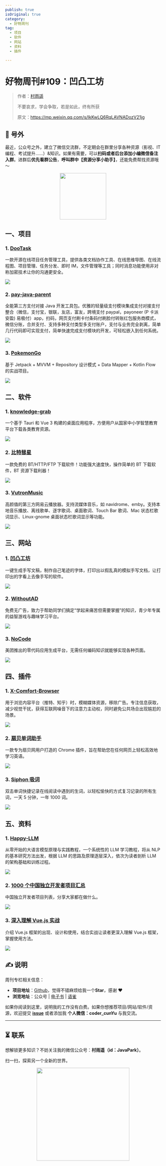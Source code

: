 ```yaml
---
publish: true
isOriginal: true
category:
  - 好物周刊
tag:
  - 项目
  - 软件
  - 网站
  - 资料
  - 插件

---
```


# 好物周刊#109：凹凸工坊

> 作者：[村雨遥](https://github.com/cunyu1943)
> 
> 不要哀求，学会争取，若是如此，终有所获
> 
> 原文：https://mp.weixin.qq.com/s/IkKwLQ6RqLAVNADozV21jg


## 🎈 号外 

最近，公众号之外，建立了微信交流群，不定期会在群里分享各种资源（影视、IT 编程、考试提升……）&知识。如果有需要，可以**扫码或者后台添加小编微信备注入群**。进群后**优先看群公告**，**呼叫群中【资源分享小助手】**，还能免费帮找资源哦～

<center>
<img src="/contact/wxgroup.jpg" width="150"> 
</center>

## 一、项目

### 1. [DooTask](https://github.com/kuaifan/dootask)

一款开源在线项目任务管理工具，提供各类文档协作工具、在线思维导图、在线流程图、项目管理、任务分发、即时 IM，文件管理等工具；同时消息功能使用非对称加密技术让你的沟通更安全。

![](assets/0531-0606/1748995203246-9ca55db1-9278-4dcb-be67-ad817975016c.webp)

### 2. [pay-java-parent](https://github.com/egzosn/pay-java-parent)

全能第三方支付对接 Java 开发工具包。优雅的轻量级支付模块集成支付对接支付整合（微信，支付宝，银联，友店，富友，跨境支付 paypal，payoneer (P 卡派安盈) 易极付）app，扫码，网页支付刷卡付条码付刷脸付转账红包服务商模式，微信分账，合并支付、支持多种支付类型多支付账户，支付与业务完全剥离，简单几行代码即可实现支付，简单快速完成支付模块的开发，可轻松嵌入到任何系统。

![](assets/0531-0606/1749033416166-edee2324-5c39-40ff-b522-fe7e40bca3ff.webp)

### 3. [PokemonGo](https://github.com/hi-dhl/PokemonGo)

基于 Jetpack + MVVM + Repository 设计模式 + Data Mapper + Kotlin Flow 的实战项目。

![](assets/0531-0606/1749036050937-3998828b-507c-4145-89f9-49efc76d60a7.webp)

## 二、软件

### 1. [knowledge-grab](https://github.com/alterem/knowledge-grab)

一个基于 Tauri 和 Vue 3 构建的桌面应用程序，方便用户从国家中小学智慧教育平台下载各类教育资源。

![](assets/0531-0606/1748218008678-989d7944-cdb1-4eae-8e78-5476c673a33d.webp)

### 2. [比特彗星](https://www.bitcomet.com)

一款免费的 BT/HTTP/FTP 下载软件！功能强大速度快，操作简单的 BT 下载软件，BT 资源下载利器！

![](assets/0531-0606/1748304516439-eecd6c1d-437c-4684-80a8-673b947168e4.webp)

### 3. [VutronMusic](https://github.com/stark81/VutronMusic)

高颜值的第三方网易云播放器。支持流媒体音乐，如 navidrome、emby。支持本地音乐播放、离线歌单、逐字歌词、桌面歌词、Touch Bar 歌词、Mac 状态栏歌词显示、Linux-gnome 桌面状态栏歌词显示等功能。

![](assets/0531-0606/1748909309337-c1e8035d-9689-43cd-b551-80d9096661e3.webp)

## 三、网站

### 1. [凹凸工坊](https://www.autohanding.com)

一键生成手写文稿，制作自己笔迹的字体，打印出以假乱真的模拟手写文档，让打印出的字看上去像手写的软件。

![](assets/0531-0606/1748908513164-17cc6fe7-7918-44d1-af22-64e0655e2dba.webp)

### 2. [WithoutAD](https://withoutad.com)

免费无广告，致力于帮助同学们搞定“学起来痛苦但需要掌握”的知识，青少年专属的益智游戏与趣味学习平台。

![](assets/0531-0606/1748908702411-0f70be6a-8159-433a-9d47-62b1abd11cc9.png)

### 3. [NoCode](https://nocode.cn)

美团推出的零代码应用生成平台，无需任何编码知识就能够实现各种页面。

![](assets/0531-0606/1748908834629-a5579360-6be3-4dc0-a3b8-56cccfd35a5a.webp)

## 四、插件

### 1. [X-Comfort-Browser](https://chromewebstore.google.com/detail/x-comfort-browser/okfbbbhfbomoeobfifgjnclkdhknccgn)

用于浏览内容平台（推特、知乎）时，模糊媒体资源，移除广告。专注信息获取，减少视觉干扰，获得互联网噪音下的注意力主动权，同时避免公共场合出现尴尬的场景。

![](assets/0531-0606/1748995607602-acc605e4-701f-4fe9-8a85-0bf4d3711605.webp)

### 2. [扇贝单词助手](https://chromewebstore.google.com/detail/扇贝单词助手v3/hgflmegfeennhajkhgdhcjdnhnkobpfn)

一款专为扇贝网用户打造的 Chrome 插件，旨在帮助您在任何网页上轻松高效地学习英语。

![](assets/0531-0606/1748995711299-6334b5e8-8869-4a95-a892-9d1b34f4b5c9.webp)

### 3. [Siphon 吸词](https://chromewebstore.google.com/detail/ellokeilepgocdknilnlljmgohncjllb?utm_source=item-share-cb)

双击单词快捷记录在线阅读中遇到的生词，以轻松愉快的方式复习记录的所有生词，一天 5 分钟，一年 1000 词。

![](assets/0531-0606/1748995845753-c79560f1-e481-4efd-a14e-982560f23e1c.webp)

## 五、资料

### 1. [Happy-LLM](https://github.com/datawhalechina/happy-llm)

从零开始的大语言模型原理与实践教程，一个系统性的 LLM 学习教程，将从 NLP 的基本研究方法出发，根据 LLM 的思路及原理逐层深入，依次为读者剖析 LLM 的架构基础和训练过程。

![](assets/0531-0606/1748948035324-0dedf969-f7e4-48c2-9dc8-49b92c1434f3.webp)

### 2. [1000 个中国独立开发者项目汇总](https://github.com/XiaomingX/1000-chinese-independent-developer-plus)

中国独立开发者项目列表，分享大家都在做什么。

![](assets/0531-0606/1748995407157-8b0351f3-290c-4e38-8980-5b9fd8e716e7.webp)

### 3. [深入理解 Vue.js 实战](https://github.com/godbasin/vue-ebook)

介绍 Vue.js 框架的出现、设计和使用，结合实战让读者更深入理解 Vue.js 框架，掌握使用方法。

![](assets/0531-0606/1749034492863-b81efe72-700d-4ece-9150-e53bbce18631.webp)

## ✍️ 说明

周刊专栏相关信息：

- **项目地址**：[Github](https://github.com/cunyu1943/weekly)，觉得不错麻烦给我一个**Star**，感谢 ❤️
- **浏览地址**：公众号 | [电子书](https://cunyu1943.github.io/weekly) | [语雀](https://yuque.com/cunyu1943/weekly)

如果你阅读到这里，说明我的工作没有白费。如果你想推荐项目/网站/软件/资源，欢迎提交 **[issue](https://github.com/cunyu1943/weekly/issues)** 或者添加我 **个人微信：coder_cunYu** 与我交流。

---

## ⏳ 联系

想解锁更多知识？不妨关注我的微信公众号：**村雨遥（id：JavaPark）**。

扫一扫，探索另一个全新的世界。

<center>
<img src="/contact/contact.png" width="300">
</center>


